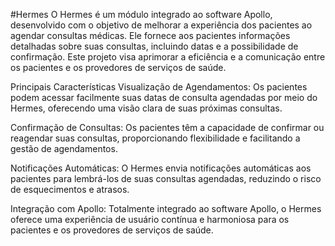 #Hermes
O Hermes é um módulo integrado ao software Apollo, desenvolvido com o objetivo de melhorar a experiência dos pacientes ao agendar consultas médicas. Ele fornece aos pacientes informações detalhadas sobre suas consultas, incluindo datas e a possibilidade de confirmação. Este projeto visa aprimorar a eficiência e a comunicação entre os pacientes e os provedores de serviços de saúde.

Principais Características
Visualização de Agendamentos: Os pacientes podem acessar facilmente suas datas de consulta agendadas por meio do Hermes, oferecendo uma visão clara de suas próximas consultas.

Confirmação de Consultas: Os pacientes têm a capacidade de confirmar ou reagendar suas consultas, proporcionando flexibilidade e facilitando a gestão de agendamentos.

Notificações Automáticas: O Hermes envia notificações automáticas aos pacientes para lembrá-los de suas consultas agendadas, reduzindo o risco de esquecimentos e atrasos.

Integração com Apollo: Totalmente integrado ao software Apollo, o Hermes oferece uma experiência de usuário contínua e harmoniosa para os pacientes e os provedores de serviços de saúde.
